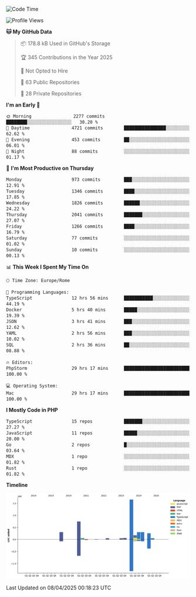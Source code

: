 <!--START_SECTION:waka-->
![Code Time](http://img.shields.io/badge/Code%20Time-5%2C874%20hrs%202%20mins-blue)

![Profile Views](http://img.shields.io/badge/Profile%20Views-0-blue)

**🐱 My GitHub Data** 

> 📦 178.8 kB Used in GitHub's Storage 
 > 
> 🏆 345 Contributions in the Year 2025
 > 
> 🚫 Not Opted to Hire
 > 
> 📜 63 Public Repositories 
 > 
> 🔑 28 Private Repositories 
 > 
**I'm an Early 🐤** 

```text
🌞 Morning                2277 commits        ████████░░░░░░░░░░░░░░░░░   30.20 % 
🌆 Daytime                4721 commits        ████████████████░░░░░░░░░   62.62 % 
🌃 Evening                453 commits         ██░░░░░░░░░░░░░░░░░░░░░░░   06.01 % 
🌙 Night                  88 commits          ░░░░░░░░░░░░░░░░░░░░░░░░░   01.17 % 
```
📅 **I'm Most Productive on Thursday** 

```text
Monday                   973 commits         ███░░░░░░░░░░░░░░░░░░░░░░   12.91 % 
Tuesday                  1346 commits        ████░░░░░░░░░░░░░░░░░░░░░   17.85 % 
Wednesday                1826 commits        ██████░░░░░░░░░░░░░░░░░░░   24.22 % 
Thursday                 2041 commits        ███████░░░░░░░░░░░░░░░░░░   27.07 % 
Friday                   1266 commits        ████░░░░░░░░░░░░░░░░░░░░░   16.79 % 
Saturday                 77 commits          ░░░░░░░░░░░░░░░░░░░░░░░░░   01.02 % 
Sunday                   10 commits          ░░░░░░░░░░░░░░░░░░░░░░░░░   00.13 % 
```


📊 **This Week I Spent My Time On** 

```text
🕑︎ Time Zone: Europe/Rome

💬 Programming Languages: 
TypeScript               12 hrs 56 mins      ███████████░░░░░░░░░░░░░░   44.19 % 
Docker                   5 hrs 40 mins       █████░░░░░░░░░░░░░░░░░░░░   19.39 % 
JSON                     3 hrs 41 mins       ███░░░░░░░░░░░░░░░░░░░░░░   12.62 % 
YAML                     2 hrs 56 mins       ███░░░░░░░░░░░░░░░░░░░░░░   10.02 % 
SQL                      2 hrs 36 mins       ██░░░░░░░░░░░░░░░░░░░░░░░   08.88 % 

🔥 Editors: 
PhpStorm                 29 hrs 17 mins      █████████████████████████   100.00 % 

💻 Operating System: 
Mac                      29 hrs 17 mins      █████████████████████████   100.00 % 
```

**I Mostly Code in PHP** 

```text
TypeScript               15 repos            ███████░░░░░░░░░░░░░░░░░░   27.27 % 
JavaScript               11 repos            █████░░░░░░░░░░░░░░░░░░░░   20.00 % 
Go                       2 repos             █░░░░░░░░░░░░░░░░░░░░░░░░   03.64 % 
MDX                      1 repo              ░░░░░░░░░░░░░░░░░░░░░░░░░   01.82 % 
Rust                     1 repo              ░░░░░░░░░░░░░░░░░░░░░░░░░   01.82 % 
```



**Timeline**

![Lines of Code chart](https://raw.githubusercontent.com/frnwtr/frnwtr/main/assets/bar_graph.png)


 Last Updated on 08/04/2025 00:18:23 UTC
<!--END_SECTION:waka-->